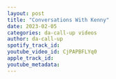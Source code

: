 ```yaml
---
layout: post
title: "Conversations With Kenny"
date: 2023-02-05
categories: da-call-up videos
author: da-call-up
spotify_track_id: 
youtube_video_id: CjPAPBFLYq0
apple_track_id: 
youtube_metadata: 
---
```

